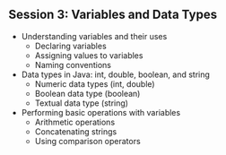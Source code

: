 ## Session 3: Variables and Data Types
- Understanding variables and their uses
  - Declaring variables
  - Assigning values to variables
  - Naming conventions
- Data types in Java: int, double, boolean, and string
  - Numeric data types (int, double)
  - Boolean data type (boolean)
  - Textual data type (string)
- Performing basic operations with variables
  - Arithmetic operations
  - Concatenating strings
  - Using comparison operators

